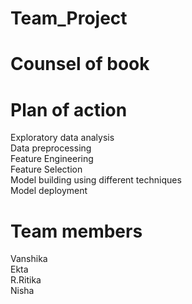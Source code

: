 # Team_Project
# Counsel of book 
# Plan of action 
Exploratory data analysis</br>
Data preprocessing</br>
Feature Engineering</br>
Feature  Selection </br>
Model building using different techniques</br>
Model deployment </br>
# Team members 
Vanshika</br>
Ekta</br>
R.Ritika</br>
Nisha</br>
